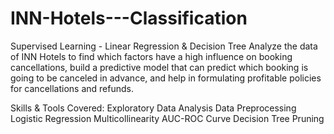 # INN-Hotels---Classification
Supervised Learning - Linear Regression &amp; Decision Tree
Analyze the data of INN Hotels to find which factors have a high influence on booking cancellations, build a predictive model that can predict which booking is going to be canceled in advance, and help in formulating profitable policies for cancellations and refunds.

Skills & Tools Covered:
Exploratory Data Analysis
Data Preprocessing
Logistic Regression
Multicollinearity
AUC-ROC Curve
Decision Tree
Pruning
